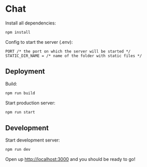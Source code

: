 # Chat


Install all dependencies:
```sh
npm install
```

Сonfig to start the server (.env):
```
PORT /* the port on which the server will be started */
STATIC_DIR_NAME = /* name of the folder with static files */
```

## Deployment

Build:
```sh
npm run build
```

Start production server:
```sh
npm run start
```

## Development

Start development server:
```sh
npm run dev
```

Open up [http://localhost:3000](http://localhost:3000) and you should be ready to go!
